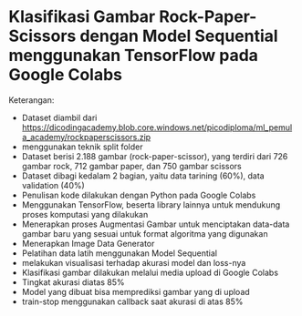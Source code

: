 # Klasifikasi Gambar Rock-Paper-Scissors dengan Model Sequential menggunakan TensorFlow pada Google Colabs

Keterangan:
- Dataset diambil dari https://dicodingacademy.blob.core.windows.net/picodiploma/ml_pemula_academy/rockpaperscissors.zip
- menggunakan teknik split folder
- Dataset berisi 2.188 gambar (rock-paper-scissor), yang terdiri dari 726 gambar rock, 712 gambar paper, dan 750 gambar scissors
- Dataset dibagi kedalam 2 bagian, yaitu data tarining (60%), data validation (40%)
- Penulisan kode dilakukan dengan Python pada Google Colabs
- Menggunakan TensorFlow, beserta library lainnya untuk mendukung proses komputasi yang dilakukan
- Menerapkan proses Augmentasi Gambar untuk menciptakan data-data gambar baru yang sesuai untuk format algoritma yang digunakan
- Menerapkan Image Data Generator
- Pelatihan data latih menggunakan Model Sequential
- melakukan visualisasi terhadap akurasi model dan loss-nya
- Klasifikasi gambar dilakukan melalui media upload di Google Colabs
- Tingkat akurasi diatas 85%
- Model yang dibuat bisa memprediksi gambar yang di upload
- train-stop menggunakan callback saat akurasi di atas 85%
